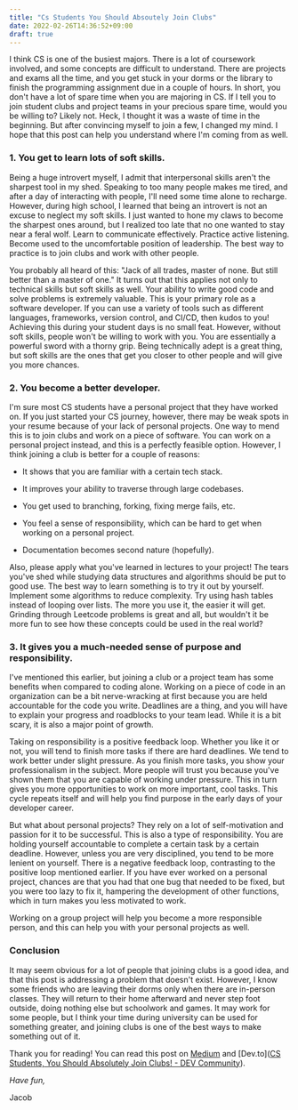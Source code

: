 ```yaml
---
title: "Cs Students You Should Absoutely Join Clubs"
date: 2022-02-26T14:36:52+09:00
draft: true
---
```


I think CS is one of the busiest majors. There is a lot of coursework involved, and some concepts are difficult to understand. There are projects and exams all the time, and you get stuck in your dorms or the library to finish the programming assignment due in a couple of hours. In short, you don't have a lot of spare time when you are majoring in CS. If I tell you to join student clubs and project teams in your precious spare time, would you be willing to? Likely not. Heck, I thought it was a waste of time in the beginning. But after convincing myself to join a few, I changed my mind. I hope that this post can help you understand where I'm coming from as well.

### 1. You get to learn lots of soft skills.

Being a huge introvert myself, I admit that interpersonal skills aren't the sharpest tool in my shed. Speaking to too many people makes me tired, and after a day of interacting with people, I'll need some time alone to recharge. However, during high school, I learned that being an introvert is not an excuse to neglect my soft skills. I just wanted to hone my claws to become the sharpest ones around, but I realized too late that no one wanted to stay near a feral wolf. Learn to communicate effectively. Practice active listening. Become used to the uncomfortable position of leadership. The best way to practice is to join clubs and work with other people. 

You probably all heard of this: "Jack of all trades, master of none. But still better than a master of one." It turns out that this applies not only to technical skills but soft skills as well. Your ability to write good code and solve problems is extremely valuable. This is your primary role as a software developer. If you can use a variety of tools such as different languages, frameworks, version control, and CI/CD, then kudos to you! Achieving this during your student days is no small feat. However, without soft skills, people won't be willing to work with you. You are essentially a powerful sword with a thorny grip. Being technically adept is a great thing, but soft skills are the ones that get you closer to other people and will give you more chances.

### 2. You become a better developer.

I'm sure most CS students have a personal project that they have worked on. If you just started your CS journey, however, there may be weak spots in your resume because of your lack of personal projects. One way to mend this is to join clubs and work on a piece of software. You can work on a personal project instead, and this is a perfectly feasible option. However, I think joining a club is better for a couple of reasons:

- It shows that you are familiar with a certain tech stack.

- It improves your ability to traverse through large codebases.

- You get used to branching, forking, fixing merge fails, etc.

- You feel a sense of responsibility, which can be hard to get when working on a personal project.

- Documentation becomes second nature (hopefully).

Also, please apply what you've learned in lectures to your project! The tears you've shed while studying data structures and algorithms should be put to good use. The best way to learn something is to try it out by yourself. Implement some algorithms to reduce complexity. Try using hash tables instead of looping over lists. The more you use it, the easier it will get. Grinding through Leetcode problems is great and all, but wouldn't it be more fun to see how these concepts could be used in the real world?

### 3. It gives you a much-needed sense of purpose and responsibility.

I've mentioned this earlier, but joining a club or a project team has some benefits when compared to coding alone. Working on a piece of code in an organization can be a bit nerve-wracking at first because you are held accountable for the code you write. Deadlines are a thing, and you will have to explain your progress and roadblocks to your team lead. While it is a bit scary, it is also a major point of growth. 

Taking on responsibility is a positive feedback loop. Whether you like it or not, you will tend to finish more tasks if there are hard deadlines. We tend to work better under slight pressure. As you finish more tasks, you show your professionalism in the subject. More people will trust you because you've shown them that you are capable of working under pressure. This in turn gives you more opportunities to work on more important, cool tasks. This cycle repeats itself and will help you find purpose in the early days of your developer career.

But what about personal projects? They rely on a lot of self-motivation and passion for it to be successful. This is also a type of responsibility. You are holding yourself accountable to complete a certain task by a certain deadline. However, unless you are very disciplined, you tend to be more lenient on yourself. There is a negative feedback loop, contrasting to the positive loop mentioned earlier. If you have ever worked on a personal project, chances are that you had that one bug that needed to be fixed, but you were too lazy to fix it, hampering the development of other functions, which in turn makes you less motivated to work. 

Working on a group project will help you become a more responsible person, and this can help you with your personal projects as well. 

### Conclusion

It may seem obvious for a lot of people that joining clubs is a good idea, and that this post is addressing a problem that doesn't exist. However, I know some friends who are leaving their dorms only when there are in-person classes. They will return to their home afterward and never step foot outside, doing nothing else but schoolwork and games. It may work for some people, but I think your time during university can be used for something greater, and joining clubs is one of the best ways to make something out of it.

Thank you for reading! You can read this post on [Medium](https://medium.com/@jpoly1219/cs-students-you-should-absolutely-join-clubs-ee7f8447bda8) and [Dev.to]([CS Students, You Should Absolutely Join Clubs! - DEV Community](https://dev.to/jpoly1219/cs-students-you-should-absolutely-join-clubs-475f)).

*Have fun,*

Jacob
